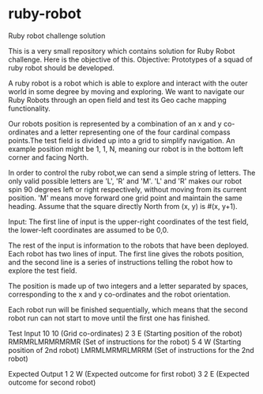 # ruby-robot
Ruby robot challenge solution

This is a very small repository which contains solution for Ruby Robot challenge. Here is the objective of this.
Objective: Prototypes of a squad of ruby robot should be developed.

A ruby robot is a robot which is able to explore and interact with the outer world in  some degree
by moving and exploring. We want to navigate our Ruby Robots through an open field and test its
Geo cache mapping functionality.

Our robots position is represented by a combination of an x and y co-ordinates and a letter
representing one of the four cardinal compass points.The test field is divided up into a grid
to simplify navigation. An example position might be 1, 1, N, meaning our robot is in the bottom
left corner and facing North.

In order to control the ruby robot,we can send a simple string of letters. The only valid possible
letters are 'L', 'R' and 'M'. 'L' and 'R' makes our robot spin 90 degrees left or right respectively,
without moving from its current position. 'M' means move forward one grid point and maintain the same
heading. Assume that the square directly North from (x, y) is #(x, y+1).

Input:
The first line of input is the upper-right coordinates of the test field, the lower-left coordinates 
are assumed to be 0,0.

The rest of the input is information to the robots that have been deployed. Each robot has two lines
of input. The first line gives the robots position, and the second line is a series of instructions
telling the robot how to explore the test field.

The position is made up of two integers and a letter separated by spaces, corresponding to the x and y
co-ordinates and the robot orientation.

Each robot run will be finished sequentially, which means that the second robot run can not start to
move until the first one has finished.

Test Input
10 10 (Grid co-ordinates)
2 3 E (Starting position of the robot)
RMRMRLMRMRMRMR (Set of instructions for the robot)
5 4 W (Starting position of 2nd robot)
LMRMLMRMRLMRRM (Set of instructions for the 2nd robot)

Expected Output
1 2 W (Expected outcome for first robot)
3 2 E (Expected outcome for second robot)
